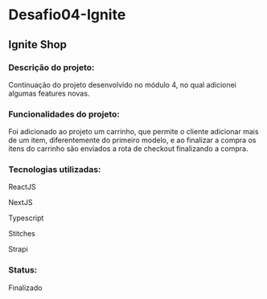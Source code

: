 # Desafio04-Ignite
## Ignite Shop

### Descrição do projeto:
<p>Continuação do projeto desenvolvido no módulo 4, no qual adicionei algumas features novas.</p>

### Funcionalidades do projeto:
<p>Foi adicionado ao projeto um carrinho, que permite o cliente adicionar mais de um item, diferentemente do primeiro modelo, e ao finalizar a compra os itens do carrinho são enviados a rota de checkout finalizando a compra.</p>


### Tecnologias utilizadas:
<p>ReactJS</p>
<p>NextJS</p>
<p>Typescript</p>
<p>Stitches</p>
<p>Strapi</p>

### Status:
<p>Finalizado</p>
